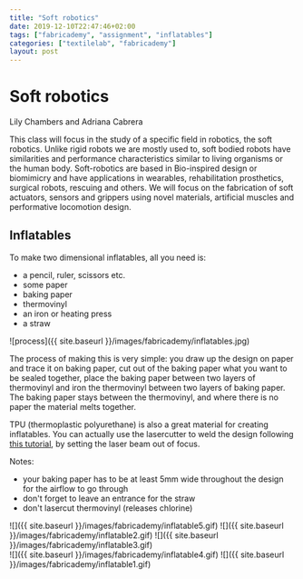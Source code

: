 ```yaml
---
title: "Soft robotics"
date: 2019-12-10T22:47:46+02:00
tags: ["fabricademy", "assignment", "inflatables"]
categories: ["textilelab", "fabricademy"]
layout: post
---
```


# Soft robotics
Lily Chambers and Adriana Cabrera

This class will focus in the study of a specific field in robotics, the soft robotics. Unlike rigid robots we are mostly used to, soft bodied robots have similarities and performance characteristics similar to living organisms or the human body. Soft-robotics are based in Bio-inspired design or biomimicry and have applications in wearables, rehabilitation prosthetics, surgical robots, rescuing and others. We will focus on the fabrication of soft actuators, sensors and grippers using novel materials, artificial muscles and performative locomotion design.

## Inflatables
To make two dimensional inflatables, all you need is:

- a pencil, ruler, scissors etc.
- some paper
- baking paper
- thermovinyl
- an iron or heating press
- a straw

![process]({{ site.baseurl }}/images/fabricademy/inflatables.jpg)

The process of making this is very simple: you draw up the design on paper and trace it on baking paper, cut out of the baking paper what you want to be sealed together, place the baking paper between two layers of thermovinyl and iron the thermovinyl between two layers of baking paper. The baking paper stays between the thermovinyl, and where there is no paper the material melts together. 

TPU (thermoplastic polyurethane) is also a great material for creating inflatables. You can actually use the lasercutter to weld the design following [this tutorial](https://www.instructables.com/id/Laserweld-Your-Own-Inflatables/), by setting the laser beam out of focus.

Notes:
- your baking paper has to be at least 5mm wide throughout the design for the airflow to go through
- don't forget to leave an entrance for the straw
- don't lasercut thermovinyl (releases chlorine)

<div markdown="1" class="row-3">
![]({{ site.baseurl }}/images/fabricademy/inflatable5.gif)
![]({{ site.baseurl }}/images/fabricademy/inflatable2.gif)
![]({{ site.baseurl }}/images/fabricademy/inflatable3.gif)
</div>
<div markdown="1" class="row-2">
![]({{ site.baseurl }}/images/fabricademy/inflatable4.gif)
![]({{ site.baseurl }}/images/fabricademy/inflatable1.gif)
</div>